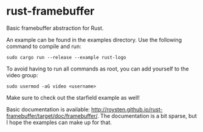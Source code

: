 # rust-framebuffer
Basic framebuffer abstraction for Rust.

An example can be found in the examples directory. Use the following command to compile and run:
```
sudo cargo run --release --example rust-logo
```

To avoid having to run all commands as root, you can add yourself to the video group:
```
sudo usermod -aG video <username>
```

Make sure to check out the starfield example as well!

Basic documentation is available: http://roysten.github.io/rust-framebuffer/target/doc/framebuffer/.
The documentation is a bit sparse, but I hope the examples can make up for that.
